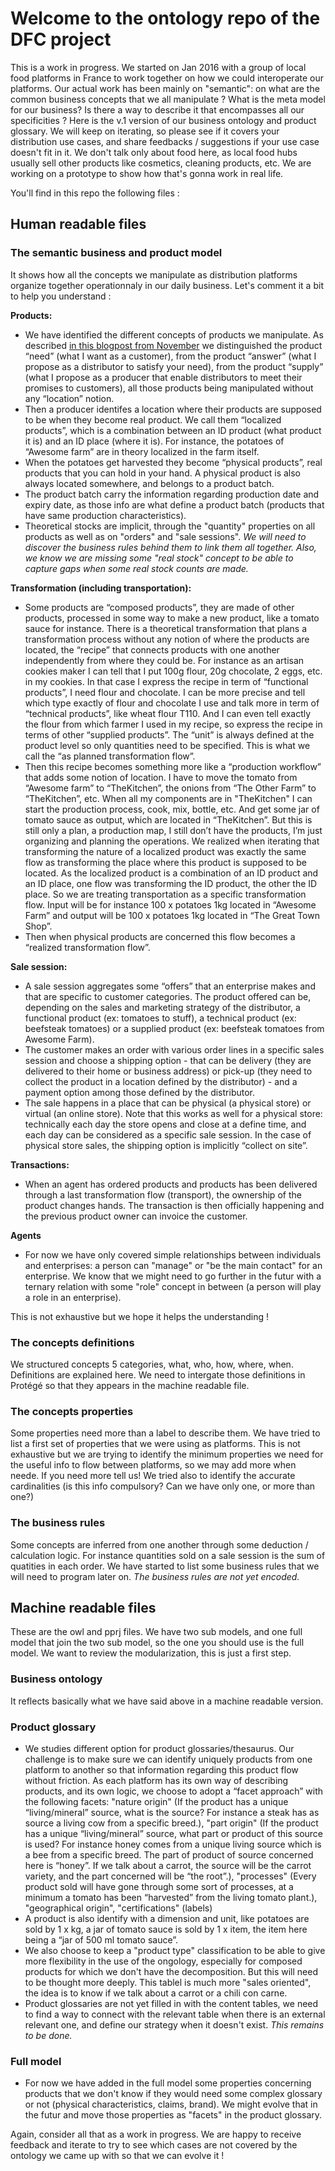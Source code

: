 # Welcome to the ontology repo of the DFC project

This is a work in progress. We started on Jan 2016 with a group of local food platforms in France to work together on how we could interoperate our platforms. Our actual work has been mainly on "semantic": on what are the common business concepts that we all manipulate ? What is the meta model for our business? Is there a way to describe it that encompasses all our specificities ?
Here is the v.1 version of our business ontology and product glossary. We will keep on iterating, so please see if it covers your distribution use cases, and share feedbacks / suggestions if your use case doesn't fit in it.
We don't talk only about food here, as local food hubs usually sell other products like cosmetics, cleaning products, etc.
We are working on a prototype to show how that's gonna work in real life.


You'll find in this repo the following files :

## Human readable files
### The semantic business and product model
It shows how all the concepts we manipulate as distribution platforms organize together operationnaly in our daily business.
Let's comment it a bit to help you understand :

**Products:**
- We have identified the different concepts of products we manipulate. As described [in this blogpost from November](http://datafoodconsortium.org/blog/product-ontologies-how-business-invariants-apply-also-to-the-food-system) we distinguished the product “need” (what I want as a customer), from the product “answer” (what I propose as a distributor to satisfy your need), from the product “supply” (what I propose as a producer that enable distributors to meet their promises to customers), all those products being manipulated without any “location” notion. 
- Then a producer identifes a location where their products are supposed to be when they become real product. We call them “localized products”, which is a combination between an ID product (what product it is) and an ID place (where it is). For instance, the potatoes of “Awesome farm” are in theory localized in the farm itself.
- When the potatoes get harvested they become “physical products”, real products that you can hold in your hand. A physical product is also always located somewhere, and belongs to a product batch.
- The product batch carry the information regarding production date and expiry date, as those info are what define a product batch (products that have same production characteristics).
- Theoretical stocks are implicit, through the "quantity" properties on all products as well as on "orders" and "sale sessions". *We will need to discover the business rules behind them to link them all together. Also, we know we are missing some "real stock" concept to be able to capture gaps when some real stock counts are made.*

**Transformation (including transportation):**
- Some products are “composed products”, they are made of other products, processed in some way to make a new product, like a tomato sauce for instance. There is a theoretical transformation that plans a transformation process without any notion of where the products are located, the “recipe” that connects products with one another independently from where they could be. For instance as an artisan cookies maker I can tell that I put 100g flour, 20g chocolate, 2 eggs, etc. in my cookies. In that case I express the recipe in term of “functional products”, I need flour and chocolate. I can be more precise and tell which type exactly of flour and chocolate I use and talk more in term of “technical products”, like wheat flour T110. And I can even tell exactly the flour from which farmer I used in my recipe, so express the recipe in terms of other “supplied products”. The “unit” is always defined at the product level so only quantities need to be specified. This is what we call the “as planned transformation flow”.
- Then this recipe becomes something more like a “production workflow” that adds some notion of location. I have to move the tomato from “Awesome farm” to “TheKitchen”, the onions from “The Other Farm” to “TheKitchen”, etc. When all my components are in "TheKitchen" I can start the production process, cook, mix, bottle, etc. And get some jar of tomato sauce as output, which are located in “TheKitchen”. But this is still only a plan, a production map, I still don’t have the products, I’m just organizing and planning the operations. We realized when iterating that transforming the nature of a localized product was exactly the same flow as transforming the place where this product is supposed to be located. As the localized product is a combination of an ID product and an ID place, one flow was transforming the ID product, the other the ID place. So we are treating transportation as a specific transformation flow. Input will be for instance 100 x potatoes 1kg located in “Awesome Farm” and output will be 100 x potatoes 1kg located in “The Great Town Shop”.
- Then when physical products are concerned this flow becomes a “realized transformation flow”.

**Sale session:**
- A sale session aggregates some “offers” that an enterprise makes and that are specific to customer categories. The product offered can be, depending on the sales and marketing strategy of the distributor, a functional product (ex: tomatoes to stuff), a technical product (ex: beefsteak tomatoes) or a supplied product (ex: beefsteak tomatoes from Awesome Farm).
- The customer makes an order with various order lines in a specific sales session and choose a shipping option - that can be delivery (they are delivered to their home or business address) or pick-up (they need to collect the product in a location defined by the distributor) - and a payment option among those defined by the distributor.
- The sale happens in a place that can be physical (a physical store) or virtual (an online store). Note that this works as well for a physical store: technically each day the store opens and close at a define time, and each day can be considered as a specific sale session. In the case of physical store sales, the shipping option is implicitly “collect on site”.

**Transactions:**
- When an agent has ordered products and products has been delivered through a last transformation flow (transport), the ownership of the product changes hands. The transaction is then officially happening and the previous product owner can invoice the customer.

**Agents**
- For now we have only covered simple relationships between individuals and enterprises: a person can "manage" or "be the main contact" for an enterprise. We know that we might need to go further in the futur with a ternary relation with some "role" concept in between (a person will play a role in an enterprise).

This is not exhaustive but we hope it helps the understanding !

### The concepts definitions
We structured concepts 5 categories, what, who, how, where, when. Definitions are explained here. We need to intergate those definitions in Protégé so that they appears in the machine readable file.

### The concepts properties
Some properties need more than a label to describe them. We have tried to list a first set of properties that we were using as platforms. This is not exhaustive but we are trying to identify the minimum properties we need for the useful info to flow between platforms, so we may add more when neede. If you need more tell us! We tried also to identify the accurate cardinalities (is this info compulsory? Can we have only one, or more than one?)

### The business rules
Some concepts are inferred from one another through some deduction / calculation logic. For instance quantities sold on a sale session is the sum of quatities in each order. We have started to list some business rules that we will need to program later on. *The business rules are not yet encoded.*


## Machine readable files
These are the owl and pprj files.
We have two sub models, and one full model that join the two sub model, so the one you should use is the full model.
We want to review the modularization, this is just a first step.

### Business ontology
It reflects basically what we have said above in a machine readable version.

### Product glossary
- We studies different option for product glossaries/thesaurus. Our challenge is to make sure we can identify uniquely products from one platform to another so that information regarding this product flow without friction. As each platform has its own way of describing products, and its own logic, we choose to adopt a “facet approach” with the following facets: "nature origin" (If the product has a unique “living/mineral” source, what is the source? For instance a steak has as source a living cow from a specific breed.), "part origin" (If the product has a unique “living/mineral” source, what part or product of this source is used? For instance honey comes from a unique living source which is a bee from a specific breed. The part of product of source concerned here is “honey”. If we talk about a carrot, the source will be the carrot variety, and the part concerned will be “the root”.), "processes" (Every product sold will have gone through some sort of processes, at a minimum a tomato has been “harvested” from the living tomato plant.), "geographical origin", "certifications" (labels)
- A product is also identify with a dimension and unit, like potatoes are sold by 1 x kg, a jar of tomato sauce is sold by 1 x item, the item here being a “jar of 500 ml tomato sauce”.
- We also choose to keep a "product type" classification to be able to give more flexibility in the use of the ongology, especially for composed products for which we don't have the decomposition. But this will need to be thought more deeply. This tablel is much more "sales oriented", the idea is to know if we talk about a carrot or a chili con carne.
- Product glossaries are not yet filled in with the content tables, we need to find a way to connect with the relevant table when there is an external relevant one, and define our strategy when it doesn't exist. *This remains to be done.*

### Full model
- For now we have added in the full model some properties concerning products that we don't know if they would need some complex glossary or not (physical characteristics, claims, brand). We might evolve that in the futur and move those properties as "facets" in the product glossary.


Again, consider all that as a work in progress. We are happy to receive feedback and iterate to try to see which cases are not covered by the ontology we came up with so that we can evolve it !

